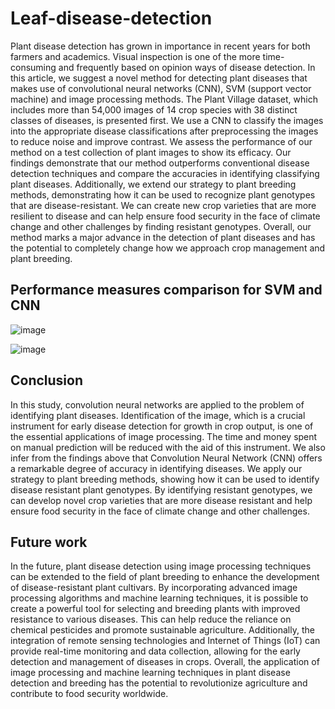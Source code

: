 # Leaf-disease-detection

Plant disease detection has grown in importance in recent years for both farmers and academics. Visual inspection is one of the more time-consuming and frequently based on opinion ways of disease detection. In this article, we suggest a novel method for detecting plant diseases that makes use of convolutional neural networks (CNN), SVM (support vector machine) and image processing methods. The Plant Village dataset, which includes more than 54,000 images of 14 crop species with 38 distinct classes of diseases, is presented first. We use a CNN to classify the images into the appropriate disease classifications after preprocessing the images to reduce noise and improve contrast. We assess the performance of our method on a test collection of plant images to show its efficacy. Our findings demonstrate that our method outperforms conventional disease detection techniques and compare the accuracies in identifying classifying plant diseases. Additionally, we extend our strategy to plant breeding methods, demonstrating how it can be used to recognize plant genotypes that are disease-resistant. We can create new crop varieties that are more resilient to disease and can help ensure food security in the face of climate change and other challenges by finding resistant genotypes. Overall, our method marks a major advance in the detection of plant diseases and has the potential to completely change how we approach crop management and plant breeding.
## Performance measures comparison for SVM and CNN
![image](https://github.com/vdilliprasanna/leaf-disease-detection/assets/129526814/f1d009d1-a62d-456a-8cd2-812df74e1cdb)

![image](https://github.com/vdilliprasanna/leaf-disease-detection/assets/129526814/bd75db79-aa88-4cee-84f1-015d9ec8bcca)
## Conclusion
In this study, convolution neural networks are applied to the problem of identifying plant diseases. Identification of the image, which is a crucial instrument for early disease detection for growth in crop output, is one of the essential applications of image processing. The time and money spent on manual prediction will be reduced with the aid of this instrument. We also infer from the findings above that Convolution Neural Network (CNN) offers a remarkable degree of accuracy in identifying diseases. We apply our strategy to plant breeding methods, showing how it can be used to identify disease resistant plant genotypes. By identifying resistant genotypes, we can develop novel crop varieties that are more disease resistant and help ensure food security in the face of climate change and other challenges.
    
## Future work
In the future, plant disease detection using image processing techniques can be extended to the field of plant breeding to enhance the development of disease-resistant plant cultivars. By incorporating advanced image processing algorithms and machine learning techniques, it is possible to create a powerful tool for selecting and breeding plants with improved resistance to various diseases. This can help reduce the reliance on chemical pesticides and promote sustainable agriculture. Additionally, the integration of remote sensing technologies and Internet of Things (IoT) can provide real-time monitoring and data collection, allowing for the early detection and management of diseases in crops. Overall, the application of image processing and machine learning techniques in plant disease detection and breeding has the potential to revolutionize agriculture and contribute to food security worldwide.


